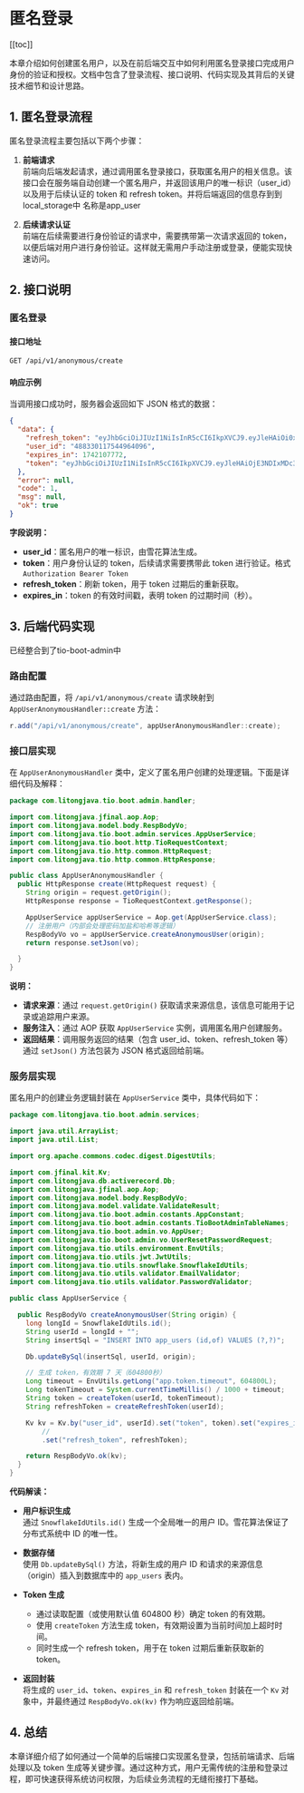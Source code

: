 # 匿名登录

[[toc]]

本章介绍如何创建匿名用户，以及在前后端交互中如何利用匿名登录接口完成用户身份的验证和授权。文档中包含了登录流程、接口说明、代码实现及其背后的关键技术细节和设计思路。

## 1. 匿名登录流程

匿名登录流程主要包括以下两个步骤：

1. **前端请求**  
   前端向后端发起请求，通过调用匿名登录接口，获取匿名用户的相关信息。该接口会在服务端自动创建一个匿名用户，并返回该用户的唯一标识（user_id）以及用于后续认证的 token 和 refresh token。并将后端返回的信息存到到local_storage中 名称是app_user

2. **后续请求认证**  
   前端在后续需要进行身份验证的请求中，需要携带第一次请求返回的 token，以便后端对用户进行身份验证。这样就无需用户手动注册或登录，便能实现快速访问。

## 2. 接口说明
### 匿名登录
#### 接口地址

```
GET /api/v1/anonymous/create
```

#### 响应示例

当调用接口成功时，服务器会返回如下 JSON 格式的数据：

```json
{
  "data": {
    "refresh_token": "eyJhbGciOiJIUzI1NiIsInR5cCI6IkpXVCJ9.eyJleHAiOi0xLCJ1c2VySWQiOiI0ODgzMzAxMTc1NDQ5NjQwOTYifQ==.xxXrgOk7hdYGM-XlMuJv2VKB7jr95_XnbYh5tZ3m_9k",
    "user_id": "488330117544964096",
    "expires_in": 1742107772,
    "token": "eyJhbGciOiJIUzI1NiIsInR5cCI6IkpXVCJ9.eyJleHAiOjE3NDIxMDc3NzIsInVzZXJJZCI6IjQ4ODMzMDExNzU0NDk2NDA5NiJ9.ppUn-GrM2cB4yAALPWmYZFhPvQQpZ93ARpJpocmsB1o"
  },
  "error": null,
  "code": 1,
  "msg": null,
  "ok": true
}
```

**字段说明：**

- **user_id**：匿名用户的唯一标识，由雪花算法生成。
- **token**：用户身份认证的 token，后续请求需要携带此 token 进行验证。格式`Authorization Bearer Token`
- **refresh_token**：刷新 token，用于 token 过期后的重新获取。
- **expires_in**：token 的有效时间戳，表明 token 的过期时间（秒）。

## 3. 后端代码实现
已经整合到了tio-boot-admin中
### 路由配置

通过路由配置，将 `/api/v1/anonymous/create` 请求映射到 `AppUserAnonymousHandler::create` 方法：

```java
r.add("/api/v1/anonymous/create", appUserAnonymousHandler::create);
```

### 接口层实现

在 `AppUserAnonymousHandler` 类中，定义了匿名用户创建的处理逻辑。下面是详细代码及解释：

```java
package com.litongjava.tio.boot.admin.handler;

import com.litongjava.jfinal.aop.Aop;
import com.litongjava.model.body.RespBodyVo;
import com.litongjava.tio.boot.admin.services.AppUserService;
import com.litongjava.tio.boot.http.TioRequestContext;
import com.litongjava.tio.http.common.HttpRequest;
import com.litongjava.tio.http.common.HttpResponse;

public class AppUserAnonymousHandler {
  public HttpResponse create(HttpRequest request) {
    String origin = request.getOrigin();
    HttpResponse response = TioRequestContext.getResponse();

    AppUserService appUserService = Aop.get(AppUserService.class);
    // 注册用户（内部会处理密码加盐和哈希等逻辑）
    RespBodyVo vo = appUserService.createAnonymousUser(origin);
    return response.setJson(vo);

  }
}
```

**说明：**

- **请求来源**：通过 `request.getOrigin()` 获取请求来源信息，该信息可能用于记录或追踪用户来源。
- **服务注入**：通过 AOP 获取 `AppUserService` 实例，调用匿名用户创建服务。
- **返回结果**：调用服务返回的结果（包含 user_id、token、refresh_token 等）通过 `setJson()` 方法包装为 JSON 格式返回给前端。

### 服务层实现

匿名用户的创建业务逻辑封装在 `AppUserService` 类中，具体代码如下：

```java
package com.litongjava.tio.boot.admin.services;

import java.util.ArrayList;
import java.util.List;

import org.apache.commons.codec.digest.DigestUtils;

import com.jfinal.kit.Kv;
import com.litongjava.db.activerecord.Db;
import com.litongjava.jfinal.aop.Aop;
import com.litongjava.model.body.RespBodyVo;
import com.litongjava.model.validate.ValidateResult;
import com.litongjava.tio.boot.admin.costants.AppConstant;
import com.litongjava.tio.boot.admin.costants.TioBootAdminTableNames;
import com.litongjava.tio.boot.admin.vo.AppUser;
import com.litongjava.tio.boot.admin.vo.UserResetPasswordRequest;
import com.litongjava.tio.utils.environment.EnvUtils;
import com.litongjava.tio.utils.jwt.JwtUtils;
import com.litongjava.tio.utils.snowflake.SnowflakeIdUtils;
import com.litongjava.tio.utils.validator.EmailValidator;
import com.litongjava.tio.utils.validator.PasswordValidator;

public class AppUserService {

  public RespBodyVo createAnonymousUser(String origin) {
    long longId = SnowflakeIdUtils.id();
    String userId = longId + "";
    String insertSql = "INSERT INTO app_users (id,of) VALUES (?,?)";

    Db.updateBySql(insertSql, userId, origin);

    // 生成 token，有效期 7 天（604800秒）
    Long timeout = EnvUtils.getLong("app.token.timeout", 604800L);
    Long tokenTimeout = System.currentTimeMillis() / 1000 + timeout;
    String token = createToken(userId, tokenTimeout);
    String refreshToken = createRefreshToken(userId);

    Kv kv = Kv.by("user_id", userId).set("token", token).set("expires_in", tokenTimeout.intValue())
        //
        .set("refresh_token", refreshToken);

    return RespBodyVo.ok(kv);
  }
}
```

**代码解读：**

- **用户标识生成**  
  通过 `SnowflakeIdUtils.id()` 生成一个全局唯一的用户 ID。雪花算法保证了分布式系统中 ID 的唯一性。

- **数据存储**  
  使用 `Db.updateBySql()` 方法，将新生成的用户 ID 和请求的来源信息（origin）插入到数据库中的 `app_users` 表内。

- **Token 生成**

  - 通过读取配置（或使用默认值 604800 秒）确定 token 的有效期。
  - 使用 `createToken` 方法生成 token，有效期设置为当前时间加上超时时间。
  - 同时生成一个 refresh token，用于在 token 过期后重新获取新的 token。

- **返回封装**  
  将生成的 `user_id`、`token`、`expires_in` 和 `refresh_token` 封装在一个 `Kv` 对象中，并最终通过 `RespBodyVo.ok(kv)` 作为响应返回给前端。

## 4. 总结

本章详细介绍了如何通过一个简单的后端接口实现匿名登录，包括前端请求、后端处理以及 token 生成等关键步骤。通过这种方式，用户无需传统的注册和登录过程，即可快速获得系统访问权限，为后续业务流程的无缝衔接打下基础。
